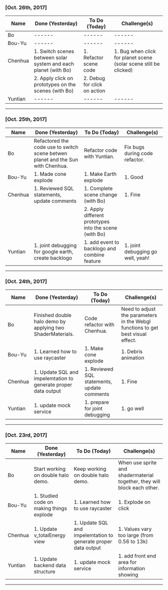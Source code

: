### [Oct. 26th, 2017]

| Name | Done (Yesterday) | To Do (Today) | Challenge(s) |
| ------ | ------ | ------ | ------ |
| Bo | ------ | ------ | ------ |
| Bou-Yu | ------ | ------ | ------ |
| Chenhua | 1. Switch scenes between solar system and each planet (with Bo) | 1. Refactor scene code | 1. Bug when click for planet scene (solar scene still be clicked) |
|| 2. Apply click on prototypes on the scenes (with Bo) | 2. Debug for click on action ||
| Yuntian | ------ | ------ | ------ |

***
### [Oct. 25th, 2017]

| Name | Done (Yesterday) | To Do (Today) | Challenge(s) |
| ------ | ------ | ------ | ------ |
| Bo |Refactored the code use to switch scene betwen planet and the Sun with Chenhua.|Refactor code with Yuntian.|Fix bugs during code refactor.|
| Bou-Yu | 1. Made cone explode | 1. Make Earth explode | 1. Good |
| Chenhua | 1. Reviewed SQL statements, update comments | 1. Complete scene change (with Bo) | 1. Fine |
||| 2. Apply different prototypes into the scene (with Bo) ||
| Yuntian | 1. joint debugging for google earth, create backlogo | 1. add event to backlogo and combine feature | 1. joint debugging go well, yeah! |

***
### [Oct. 24th, 2017]

| Name | Done (Yesterday) | To Do (Today) | Challenge(s) |
| ------ | ------ | ------ | ------ |
| Bo |Finished double halo demo by applying two ShaderMaterials.| Code refactor with Chenhua.|Need to adjust the parameters in the Webgl functions to get best visual effect.|
| Bou-Yu | 1. Learned how to use raycaster | 1. Make cone explode | 1. Debris animation |
| Chenhua | 1. Update SQL and impelemtation to generate proper data output | 1. Reviewed SQL statements, update comments | 1. Fine |
| Yuntian | 1. update mock service | 1. prepare for joint debugging | 1. go well |

***
### [Oct. 23rd, 2017]

| Name | Done (Yesterday) | To Do (Today) | Challenge(s) |
| ------ | ------ | ------ | ------ |
| Bo |Start working on double halo demo.|Keep working on double halo demo.|When use sprite and shadermaterial together, they will block each other.|
| Bou-Yu | 1. Studied code on making things explode | 1. Learned how to use raycaster | 1. Explode on click |
| Chenhua | 1. Update v_totalEnergy view | 1. Update SQL and impelemtation to generate proper data output | 1. Values vary too large (from 0.56 to 13k) |
| Yuntian | 1. Update backend data structure | 1. update mock service | 1. add front end area for information showing |

***
